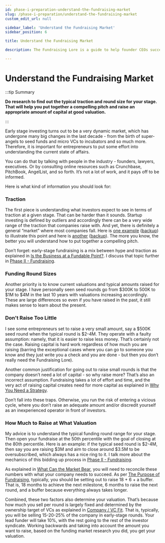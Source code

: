 ```yaml
---
id: phase-i-preparation-understand-the-fundraising-market
slug: /phase-i-preparation/understand-the-fundraising-market
custom_edit_url: null

sidebar_label: 'Understand the Fundraising Market'
sidebar_position: 6

title: Understand the Fundraising Market

description: The Fundraising Lore is a guide to help founder CEOs successfully raise early-stage VC financing from Silicon Valley investors.

---
```


# Understand the Fundraising Market

:::tip Summary

**Do research to find out the typical traction and round size for your stage. That will help you put together a compelling pitch and raise an appropriate amount of capital at good valuation.**

:::

Early stage investing turns out to be a very dynamic market, which has undergone many big changes in the last decade - from the birth of super-angels to seed funds and micro VCs to incubators and so much more. Therefore, it is important for entrepreneurs to put some effort into understanding the current state of affairs.

You can do that by talking with people in the industry - founders, lawyers, executives. Or by consulting online resources such as Crunchbase, PitchBook, AngelList, and so forth. It’s not a lot of work, and it pays off to be informed.

Here is what kind of information you should look for:

### Traction

The first piece is understanding what investors expect to see in terms of traction at a given stage. That can be harder than it sounds. Startup investing is defined by outliers and accordingly there can be a very wide range of the traction that companies raise with. And yet, there is definitely a general “market” where most companies fall. Here is [one example](https://bettereveryday.vc/how-much-traction-do-you-really-need-to-raise-a-seed-or-series-a-round-5fb0cf532201) ([backup](/backups/How-Much-Traction-Do-You-Really-Need-to-Raise-a-Seed-or-Series-A-Round.pdf)) to illustrate this point and here is [another](https://blog.initialized.com/2021/06/the-metrics-you-need-to-raise-a-series-a/) ([backup](/backups/The-Metrics-You-Need-To-Raise-a-Series-A-View-from-Initialized.pdf)). The more you know, the better you will understand how to put together a compelling pitch.

Don’t forget: early-stage fundraising is a mix between hype and traction as explained in [Is the Business at a Fundable Point?](/deciding-to-fundraise/tactical-considerations/is-the-business-at-a-fundable-point). I discuss that topic further in [Phase II - Fundraising](/phase-ii-fundraising).


### Funding Round Sizes

Another priority is to know current valuations and typical amounts raised for your stage. I have personally seen seed rounds go from $300K to 500K to $1M to $4M in the last 10 years with valuations increasing accordingly. These are large differences so even if you have raised in the past, it still makes sense to learn about the present. 

### Don't Raise Too Little

I see some entrepreneurs set to raise a very small amount, say a $500K seed round when the typical round is $2-4M. They operate with a faulty assumption: namely, that it is easier to raise less money. That’s certainly not the case. Raising capital is hard work regardless of how much you are raising (barring the exceptional cases where you can go to someone you know and they just write you a check and you are done - but then you don’t really need the Fundraising Lore). 

Another common justification for going out to raise small rounds is that the company doesn’t need a lot of capital - so why raise more? That’s also an incorrect assumption. Fundraising takes a lot of effort and time, and the very act of raising capital creates need for more capital as explained in [Why You Need a Strategy](/deciding-to-fundraise/why-you-need-a-strategy). 

Don’t fall into these traps. Otherwise, you run the risk of entering a vicious cycle, where you don’t raise an adequate amount and/or discredit yourself as an inexperienced operator in front of investors.

### How Much to Raise at What Valuation

My advice is to understand the typical funding round range for your stage. Then open your fundraise at the 50th percentile with the goal of closing at the 80th percentile. Here is an example: if the typical seed round is $2-4M, then say you are raising $3M and aim to close around $3.5M to be oversubscribed, which always has a nice ring to it. I talk more about the mechanics of this bidding up process in [Phase II - Fundraising](/phase-ii-fundraising).

As explained in [What Can the Market Bear](/deciding-to-fundraise/tactical-considerations/what-can-the-market-bear), you will need to reconcile these numbers with what your company needs to succeed. As per [The Purpose of Fundraising](/deciding-to-fundraise/the-purpose-of-fundraising), typically, you should be setting out to raise 18 + 6 + a buffer. That is, 18 months to achieve the next milestone, 6 months to raise the next round, and a buffer because everything always takes longer. 

Combined, these two factors also determine your valuation. That’s because how much you sell per round is largely fixed and determined by the ownership target of VCs as explained in [Company / VC Fit](/deciding-to-fundraise/company-vc-fit). That is, typically, you will be selling 15-20-25% of the company in early-stage rounds. Your lead funder will take 10%, with the rest going to the rest of the investor syndicate. Working backwards and taking into account the amount you want to raise, based on the funding market research you did, you get your valuation.